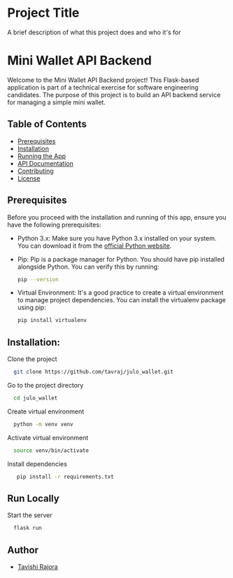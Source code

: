 
# Project Title

A brief description of what this project does and who it's for

# Mini Wallet API Backend

Welcome to the Mini Wallet API Backend project! This Flask-based application is part of a technical exercise for software engineering candidates. The purpose of this project is to build an API backend service for managing a simple mini wallet.

## Table of Contents

- [Prerequisites](#prerequisites)
- [Installation](#installation)
- [Running the App](#running-the-app)
- [API Documentation](#api-documentation)
- [Contributing](#contributing)
- [License](#license)

## Prerequisites

Before you proceed with the installation and running of this app, ensure you have the following prerequisites:

- Python 3.x: Make sure you have Python 3.x installed on your system. You can download it from the [official Python website](https://www.python.org/downloads/).

- Pip: Pip is a package manager for Python. You should have pip installed alongside Python. You can verify this by running:

  ```bash
  pip --version

- Virtual Environment: It's a good practice to create a virtual environment to manage project dependencies. You can install the virtualenv package using pip:
    ```bash
    pip install virtualenv

## Installation:




Clone the project

```bash
  git clone https://github.com/tavraj/julo_wallet.git
```

Go to the project directory

```bash
  cd julo_wallet
```

Create virtual environment

```bash
  python -m venv venv
```

Activate virtual environment
```bash
  source venv/bin/activate
```


Install dependencies

```bash
   pip install -r requirements.txt
```

## Run Locally


Start the server

```bash
  flask run
```


## Author

- [Tavishi Rajora](https://github.com/tavraj)

